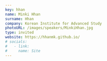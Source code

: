 ```yaml
---
key: hhan
name: Minki Hhan
surname: Hhan
company: Korean Institute for Advanced Study
photoURL: /images/speakers/MinkiHhan.jpg
type: invited
website: https://hhanmk.github.io/
# socials:
#   - link:  
#     name: Site
---
```

